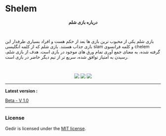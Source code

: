 # Shelem

**<p align="center">درباره بازی شلم</p>**

</br>

بازی شلم یکی از محبوب ترین بازی ها بعد از حکم هست و افراد بسیاری طرفدار این بازی جذاب هستند. بازی شلم که از کلمه انگلیسی slam و کلمه فرانسوی chelem گرفته شده، به معنای جمع آوری تمام ورق های موجود در بازی است. هدف از بازی شلم، رسیدن به امتیاز توافق شده، سریع تر از تیم دیگر حاضر در بازی است.

</br>

<p align="center">
<img src="https://img.shields.io/github/license/sobazino/shelem">
<img src="https://img.shields.io/badge/Roadmap-2022-yellowgreen.svg">
<img src="https://img.shields.io/badge/Author-Mehran%20Nosrati-blue.svg">
</p>

---

**Latest version :**

[Beta - V 1.0](https://github.com/sobazino/Shelem/releases/tag/v1.0)

---

### License

Gedir is licensed under the [MIT license](https://github.com/sobazino/Shelem/blob/main/LICENSE).
